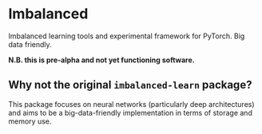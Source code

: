 
# Imbalanced

Imbalanced learning tools and experimental framework for PyTorch.
Big data friendly.

**N.B. this is pre-alpha and not yet functioning software.**


<!--
## Getting started

Install the `imbalanced` package with pip:

    pip install imbalanced

Train and use a pipeline with SMOTE and re-calibration:

    import imbalanced as imb

    pipeline = imb.Pipeline(
        imb.preprocessors.SMOTE(),
        net,
        imb.postprocessors.BinnedCalibrator()
    )

    # Train the net and calibrator
    pipeline.train(dataset)

    # Get some predictions
    predictions = pipeline.predict(inputs)

Where `dataset` is your PyTorch dataset, and `net` is a net module object.
-->

## Why not the original `imbalanced-learn` package?

This package focuses on neural networks (particularly deep architectures) and
aims to be a big-data-friendly implementation in terms of storage and memory
use.
